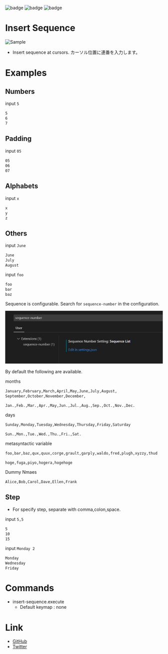 ![badge](https://img.shields.io/github/issues/kuone314/VSCodeExtensionInsertSequence)
![badge](https://img.shields.io/github/forks/kuone314/VSCodeExtensionInsertSequence)
![badge](https://img.shields.io/github/stars/kuone314/VSCodeExtensionInsertSequence)

# Insert Sequence


![Sample](doc/Demonstration.gif)

* Insert sequence at cursors.
カーソル位置に連番を入力します。

# Examples

<!-- ## Insert sequence numbers -->
## Numbers

<!-- * 数字を入力すると、数字の連番を入力します。 -->

input `5`
```
5
6
7
```

<!-- * 頭に0を付けると、0埋めされます。 -->

## Padding
input `05`
```
05
06
07
```


<!-- ## Insert sequence chars -->
## Alphabets

<!-- * アルファベット1文字を指定すると、アルファベットの連番を入力できます。 -->

input `x`
```
x
y
z
```

## Others
<!-- ## Insert sequence somethings -->
<!-- * 曜日,月名,メタ構文変数の入力を入力できます。 -->

input `June`
```
June
July
August
```

input `foo`
```
foo
bar
baz
```

Sequence is configurable. Search for `sequence-number` in the configuration.

![Setting](doc/Setting.png)


By default the following are available.

months

```
January,February,March,April,May,June,July,August,
September,October,November,December,
```
```
Jan.,Feb.,Mar.,Apr.,May,Jun.,Jul.,Aug.,Sep.,Oct.,Nov.,Dec.
```

days
```
Sunday,Monday,Tuesday,Wednesday,Thursday,Friday,Saturday
```
```
Sun.,Mon.,Tue.,Wed.,Thu.,Fri.,Sat.
```

metasyntactic variable

```
foo,bar,baz,qux,quux,corge,grault,garply,waldo,fred,plugh,xyzzy,thud
```

```
hoge,fuga,piyo,hogera,hogehoge
```

Dummy Nmaes
```
Alice,Bob,Carol,Dave,Ellen,Frank
```


<!-- * カンマ等で区切ることで、ステップ数を指定できます。 -->
  <!-- * 区切りは、カンマ,コロン,スペースが使えます。 -->

## Step

* For specify step, separate with comma,colon,space.

input `5,5`
```
5
10
15
```

input `Monday 2`
```
Monday
Wednesday
Friday
```

# Commands
* insert-sequence.execute
  * Default keymap : none


# Link

* [GitHub](https://github.com/kuone314/VSCodeExtensionInsertSequence)
* [Twitter](https://twitter.com/KuoneTech)
